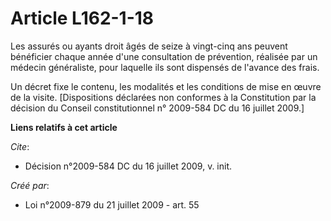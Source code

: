 # Article L162-1-18

Les assurés ou ayants droit âgés de seize à vingt-cinq ans peuvent bénéficier chaque année d'une consultation de prévention,
réalisée par un médecin généraliste, pour laquelle ils sont dispensés de l'avance des frais. 

Un décret fixe le contenu, les modalités et les conditions de mise en œuvre de la visite. [Dispositions déclarées non
conformes à la Constitution par la décision du Conseil constitutionnel n° 2009-584 DC du 16 juillet 2009.]

**Liens relatifs à cet article**

_Cite_:

  - Décision n°2009-584 DC du 16 juillet 2009, v. init.

_Créé par_:

  - Loi n°2009-879 du 21 juillet 2009 - art. 55
